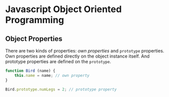 # Javascript Object Oriented Programming

## Object Properties

There are two kinds of properties: *own properties* and `prototype` properties.
Own properties are defined directly on the object instance itself. And
prototype properties are defined on the `prototype`. 

```javascript
function Bird (name) {
    this.name = name; // own property
}

Bird.prototype.numLegs = 2; // prototype property
```
